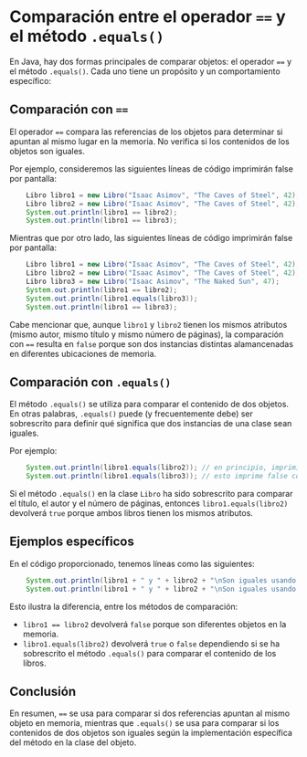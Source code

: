 # Comparación entre el operador `==` y el método `.equals()`

En Java, hay dos formas principales de comparar objetos: el operador `==` y el método `.equals()`. Cada uno tiene un propósito y un comportamiento específico:

## Comparación con `==`

El operador `==` compara las referencias de los objetos para determinar si apuntan al mismo lugar en la memoria. No verifica si los contenidos de los objetos son iguales.

Por ejemplo, consideremos las siguientes líneas de código imprimirán false por pantalla:

```java
    Libro libro1 = new Libro("Isaac Asimov", "The Caves of Steel", 42);
    Libro libro2 = new Libro("Isaac Asimov", "The Caves of Steel", 42);
    System.out.println(libro1 == libro2);
    System.out.println(libro1 == libro3);
```

Mientras que por otro lado, las siguientes líneas de código imprimirán false por pantalla:

```java
    Libro libro1 = new Libro("Isaac Asimov", "The Caves of Steel", 42);
    Libro libro2 = new Libro("Isaac Asimov", "The Caves of Steel", 42);
    Libro libro3 = new Libro("Isaac Asimov", "The Naked Sun", 47);
    System.out.println(libro1 == libro2);
    System.out.println(libro1.equals(libro3));
    System.out.println(libro1 == libro3);
```

Cabe mencionar que, aunque `libro1` y `libro2` tienen los mismos atributos (mismo autor, mismo título y mismo número de páginas), la comparación con `==` resulta en `false` porque son dos instancias distintas alamancenadas en diferentes ubicaciones de memoria.

## Comparación con `.equals()`

El método `.equals()` se utiliza para comparar el contenido de dos objetos. En otras palabras, `.equals()` puede (y frecuentemente debe) ser sobrescrito para definir qué significa que dos instancias de una clase sean iguales.

Por ejemplo:

```java
    System.out.println(libro1.equals(libro2)); // en principio, imprimirá true por pantalla, pero el resultado dependerá de cómo se haya implementado el método .equals en la clase Libro
    System.out.println(libro1.equals(libro3)); // esto imprime false como resultado
```

Si el método `.equals()` en la clase `Libro` ha sido sobrescrito para comparar el título, el autor y el número de páginas, entonces `libro1.equals(libro2)` devolverá `true` porque ambos libros tienen los mismos atributos.

## Ejemplos específicos

En el código proporcionado, tenemos líneas como las siguientes:

```java
    System.out.println(libro1 + " y " + libro2 + "\nSon iguales usando equals? " + (libro1.equals(libro2))); // resultado dependiente de la implementación de .equals()
    System.out.println(libro1 + " y " + libro2 + "\nSon iguales usando ==? " + (libro1 == libro2)); // Esto imprimirá false como resultado
```

Esto ilustra la diferencia, entre los métodos de comparación:

- `libro1 == libro2` devolverá `false` porque son diferentes objetos en la memoria.
- `libro1.equals(libro2)` devolverá `true` o `false` dependiendo si se ha sobrescrito el método `.equals()` para comparar el contenido de los libros.

## Conclusión

En resumen, `==` se usa para comparar si dos referencias apuntan al mismo objeto en memoria, mientras que `.equals()` se usa para comparar si los contenidos de dos objetos son iguales según la implementación específica del método en la clase del objeto.
